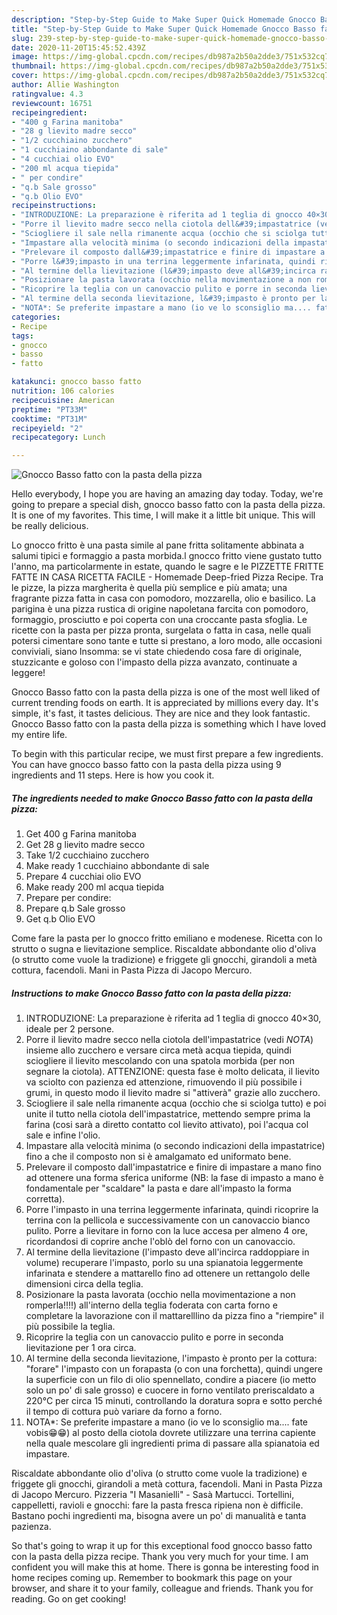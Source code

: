 ```yaml
---
description: "Step-by-Step Guide to Make Super Quick Homemade Gnocco Basso fatto con la pasta della pizza"
title: "Step-by-Step Guide to Make Super Quick Homemade Gnocco Basso fatto con la pasta della pizza"
slug: 239-step-by-step-guide-to-make-super-quick-homemade-gnocco-basso-fatto-con-la-pasta-della-pizza
date: 2020-11-20T15:45:52.439Z
image: https://img-global.cpcdn.com/recipes/db987a2b50a2dde3/751x532cq70/gnocco-basso-fatto-con-la-pasta-della-pizza-recipe-main-photo.jpg
thumbnail: https://img-global.cpcdn.com/recipes/db987a2b50a2dde3/751x532cq70/gnocco-basso-fatto-con-la-pasta-della-pizza-recipe-main-photo.jpg
cover: https://img-global.cpcdn.com/recipes/db987a2b50a2dde3/751x532cq70/gnocco-basso-fatto-con-la-pasta-della-pizza-recipe-main-photo.jpg
author: Allie Washington
ratingvalue: 4.3
reviewcount: 16751
recipeingredient:
- "400 g Farina manitoba"
- "28 g lievito madre secco"
- "1/2 cucchiaino zucchero"
- "1 cucchiaino abbondante di sale"
- "4 cucchiai olio EVO"
- "200 ml acqua tiepida"
- " per condire"
- "q.b Sale grosso"
- "q.b Olio EVO"
recipeinstructions:
- "INTRODUZIONE: La preparazione è riferita ad 1 teglia di gnocco 40×30, ideale per 2 persone."
- "Porre il lievito madre secco nella ciotola dell&#39;impastatrice (vedi *NOTA*) insieme allo zucchero e versare circa metà acqua tiepida, quindi sciogliere il lievito mescolando con una spatola morbida (per non segnare la ciotola). ATTENZIONE: questa fase è molto delicata, il lievito va sciolto con pazienza ed attenzione, rimuovendo il più possibile i grumi, in questo modo il lievito madre si &#34;attiverà&#34; grazie allo zucchero."
- "Sciogliere il sale nella rimanente acqua (occhio che si sciolga tutto) e poi unite il tutto nella ciotola dell&#39;impastatrice, mettendo sempre prima la farina (cosi sarà a diretto contatto col lievito attivato), poi l&#39;acqua col sale e infine l&#39;olio."
- "Impastare alla velocità minima (o secondo indicazioni della impastatrice) fino a che il composto non si è amalgamato ed uniformato bene."
- "Prelevare il composto dall&#39;impastatrice e finire di impastare a mano fino ad ottenere una forma sferica uniforme (NB: la fase di impasto a mano è fondamentale per &#34;scaldare&#34; la pasta e dare all&#39;impasto la forma corretta)."
- "Porre l&#39;impasto in una terrina leggermente infarinata, quindi ricoprire la terrina con la pellicola e successivamente con un canovaccio bianco pulito. Porre a lievitare in forno con la luce accesa per almeno 4 ore, ricordandosi di coprire anche l&#39;oblò del forno con un canovaccio."
- "Al termine della lievitazione (l&#39;impasto deve all&#39;incirca raddoppiare in volume) recuperare l&#39;impasto, porlo su una spianatoia leggermente infarinata e stendere a mattarello fino ad ottenere un rettangolo delle dimensioni circa della teglia."
- "Posizionare la pasta lavorata (occhio nella movimentazione a non romperla!!!!) all&#39;interno della teglia foderata con carta forno e completare la lavorazione con il mattarelllino da pizza fino a &#34;riempire&#34; il più possibile la teglia."
- "Ricoprire la teglia con un canovaccio pulito e porre in seconda lievitazione per 1 ora circa."
- "Al termine della seconda lievitazione, l&#39;impasto è pronto per la cottura: &#34;forare&#34; l&#39;impasto con un forapasta (o con una forchetta), quindi ungere la superficie con un filo di olio spennellato, condire a piacere (io metto solo un po&#39; di sale grosso) e cuocere in forno ventilato preriscaldato a 220°C per circa 15 minuti, controllando la doratura sopra e sotto perché il tempo di cottura può variare da forno a forno."
- "NOTA*: Se preferite impastare a mano (io ve lo sconsiglio ma.... fate vobis😁😁) al posto della ciotola dovrete utilizzare una terrina capiente nella quale mescolare gli ingredienti prima di passare alla spianatoia ed impastare."
categories:
- Recipe
tags:
- gnocco
- basso
- fatto

katakunci: gnocco basso fatto 
nutrition: 106 calories
recipecuisine: American
preptime: "PT33M"
cooktime: "PT31M"
recipeyield: "2"
recipecategory: Lunch

---
```



![Gnocco Basso fatto con la pasta della pizza](https://img-global.cpcdn.com/recipes/db987a2b50a2dde3/751x532cq70/gnocco-basso-fatto-con-la-pasta-della-pizza-recipe-main-photo.jpg)

Hello everybody, I hope you are having an amazing day today. Today, we're going to prepare a special dish, gnocco basso fatto con la pasta della pizza. It is one of my favorites. This time, I will make it a little bit unique. This will be really delicious.

Lo gnocco fritto è una pasta simile al pane fritta solitamente abbinata a salumi tipici e formaggio a pasta morbida.l gnocco fritto viene gustato tutto l&#39;anno, ma particolarmente in estate, quando le sagre e le PIZZETTE FRITTE FATTE IN CASA RICETTA FACILE - Homemade Deep-fried Pizza Recipe. Tra le pizze, la pizza margherita è quella più semplice e più amata; una fragrante pizza fatta in casa con pomodoro, mozzarella, olio e basilico. La parigina è una pizza rustica di origine napoletana farcita con pomodoro, formaggio, prosciutto e poi coperta con una croccante pasta sfoglia. Le ricette con la pasta per pizza pronta, surgelata o fatta in casa, nelle quali potersi cimentare sono tante e tutte si prestano, a loro modo, alle occasioni conviviali, siano Insomma: se vi state chiedendo cosa fare di originale, stuzzicante e goloso con l&#39;impasto della pizza avanzato, continuate a leggere!

Gnocco Basso fatto con la pasta della pizza is one of the most well liked of current trending foods on earth. It is appreciated by millions every day. It's simple, it's fast, it tastes delicious. They are nice and they look fantastic. Gnocco Basso fatto con la pasta della pizza is something which I have loved my entire life.


To begin with this particular recipe, we must first prepare a few ingredients. You can have gnocco basso fatto con la pasta della pizza using 9 ingredients and 11 steps. Here is how you cook it.

<!--inarticleads1-->

##### The ingredients needed to make Gnocco Basso fatto con la pasta della pizza:

1. Get 400 g Farina manitoba
1. Get 28 g lievito madre secco
1. Take 1/2 cucchiaino zucchero
1. Make ready 1 cucchiaino abbondante di sale
1. Prepare 4 cucchiai olio EVO
1. Make ready 200 ml acqua tiepida
1. Prepare  per condire:
1. Prepare q.b Sale grosso
1. Get q.b Olio EVO


Come fare la pasta per lo gnocco fritto emiliano e modenese. Ricetta con lo strutto o sugna e lievitazione semplice. Riscaldate abbondante olio d&#39;oliva (o strutto come vuole la tradizione) e friggete gli gnocchi, girandoli a metà cottura, facendoli. Mani in Pasta Pizza di Jacopo Mercuro. 

<!--inarticleads2-->

##### Instructions to make Gnocco Basso fatto con la pasta della pizza:

1. INTRODUZIONE: La preparazione è riferita ad 1 teglia di gnocco 40×30, ideale per 2 persone.
1. Porre il lievito madre secco nella ciotola dell&#39;impastatrice (vedi *NOTA*) insieme allo zucchero e versare circa metà acqua tiepida, quindi sciogliere il lievito mescolando con una spatola morbida (per non segnare la ciotola). ATTENZIONE: questa fase è molto delicata, il lievito va sciolto con pazienza ed attenzione, rimuovendo il più possibile i grumi, in questo modo il lievito madre si &#34;attiverà&#34; grazie allo zucchero.
1. Sciogliere il sale nella rimanente acqua (occhio che si sciolga tutto) e poi unite il tutto nella ciotola dell&#39;impastatrice, mettendo sempre prima la farina (cosi sarà a diretto contatto col lievito attivato), poi l&#39;acqua col sale e infine l&#39;olio.
1. Impastare alla velocità minima (o secondo indicazioni della impastatrice) fino a che il composto non si è amalgamato ed uniformato bene.
1. Prelevare il composto dall&#39;impastatrice e finire di impastare a mano fino ad ottenere una forma sferica uniforme (NB: la fase di impasto a mano è fondamentale per &#34;scaldare&#34; la pasta e dare all&#39;impasto la forma corretta).
1. Porre l&#39;impasto in una terrina leggermente infarinata, quindi ricoprire la terrina con la pellicola e successivamente con un canovaccio bianco pulito. Porre a lievitare in forno con la luce accesa per almeno 4 ore, ricordandosi di coprire anche l&#39;oblò del forno con un canovaccio.
1. Al termine della lievitazione (l&#39;impasto deve all&#39;incirca raddoppiare in volume) recuperare l&#39;impasto, porlo su una spianatoia leggermente infarinata e stendere a mattarello fino ad ottenere un rettangolo delle dimensioni circa della teglia.
1. Posizionare la pasta lavorata (occhio nella movimentazione a non romperla!!!!) all&#39;interno della teglia foderata con carta forno e completare la lavorazione con il mattarelllino da pizza fino a &#34;riempire&#34; il più possibile la teglia.
1. Ricoprire la teglia con un canovaccio pulito e porre in seconda lievitazione per 1 ora circa.
1. Al termine della seconda lievitazione, l&#39;impasto è pronto per la cottura: &#34;forare&#34; l&#39;impasto con un forapasta (o con una forchetta), quindi ungere la superficie con un filo di olio spennellato, condire a piacere (io metto solo un po&#39; di sale grosso) e cuocere in forno ventilato preriscaldato a 220°C per circa 15 minuti, controllando la doratura sopra e sotto perché il tempo di cottura può variare da forno a forno.
1. NOTA*: Se preferite impastare a mano (io ve lo sconsiglio ma.... fate vobis😁😁) al posto della ciotola dovrete utilizzare una terrina capiente nella quale mescolare gli ingredienti prima di passare alla spianatoia ed impastare.


Riscaldate abbondante olio d&#39;oliva (o strutto come vuole la tradizione) e friggete gli gnocchi, girandoli a metà cottura, facendoli. Mani in Pasta Pizza di Jacopo Mercuro. Pizzeria &#34;I Masanielli&#34; - Sasà Martucci. Tortellini, cappelletti, ravioli e gnocchi: fare la pasta fresca ripiena non è difficile. Bastano pochi ingredienti ma, bisogna avere un po&#39; di manualità e tanta pazienza. 

So that's going to wrap it up for this exceptional food gnocco basso fatto con la pasta della pizza recipe. Thank you very much for your time. I am confident you will make this at home. There is gonna be interesting food in home recipes coming up. Remember to bookmark this page on your browser, and share it to your family, colleague and friends. Thank you for reading. Go on get cooking!
